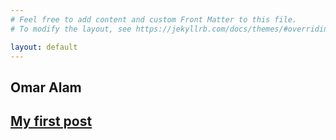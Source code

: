 ```yaml
---
# Feel free to add content and custom Front Matter to this file.
# To modify the layout, see https://jekyllrb.com/docs/themes/#overriding-theme-defaults

layout: default
---
```


## Omar Alam
## [My first post](/website/_posts/2021-12-20-my-first-post.markdown) 
